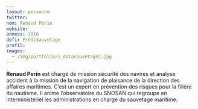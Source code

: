 ```yaml
---
layout: personne
twitter: 
nom: Renaud Périn
website:
annees: 2018
defi: PrédiSauvetage
profil: 
images:
  - /img/portfolio/1_datasauvetage2.jpg
---
```


**Renaud Perin** est chargé de mission sécurité des navires et analyse
accident à la mission de la navigation de plaisance de la direction
des affaires maritimes. C’est un expert en prévention des risques pour
la filière du nautisme. Il anime l’observatoire du SNOSAN qui regroupe
en interministériel les administrations en charge du sauvetage
maritime.
